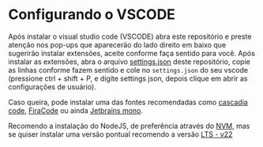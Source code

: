 # Configurando o VSCODE
Após instalar o visual studio code (VSCODE) abra este repositório e preste atenção nos pop-ups que aparecerão do lado direito em baixo que sugerirão instalar extensões, aceite conforme faça sentido para você.
Após instalar as extensões, abra o arquivo [settings.json](.github/settings.json) deste repositório, copie as linhas conforme fazem sentido e cole no `settings.json` do seu vscode (pressione ctrl + shift + P, e digite settings json, depois clique em abrir as configurações de usuário).

Caso queira, pode instalar uma das fontes recomendadas como [cascadia code](https://github.com/microsoft/cascadia-code), [FiraCode](https://github.com/tonsky/FiraCode) ou ainda [Jetbrains mono](https://www.jetbrains.com/pt-br/lp/mono/).

Recomendo a instalação do NodeJS, de preferência através do [NVM](https://github.com/nvm-sh/nvm?tab=readme-ov-file#installing-and-updating), mas se quiser instalar uma versão pontual recomendo a versão [LTS - v22](https://nodejs.org/en/download)
